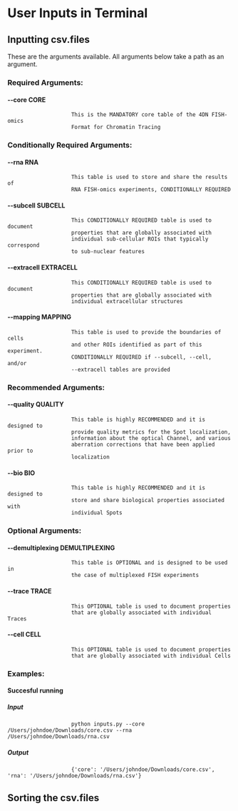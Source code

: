 # User Inputs in Terminal
## Inputting csv.files
These are the arguments available. All arguments below take a path as an argument.
### Required Arguments:
#### --core CORE           
                        This is the MANDATORY core table of the 4DN FISH-omics
                        Format for Chromatin Tracing

### Conditionally Required Arguments:
####  --rna RNA            
                        This table is used to store and share the results of
                        RNA FISH-omics experiments, CONDITIONALLY REQUIRED
####  --subcell SUBCELL     
                        This CONDITIONALLY REQUIRED table is used to document
                        properties that are globally associated with
                        individual sub-cellular ROIs that typically correspond
                        to sub-nuclear features
 #### --extracell EXTRACELL
                        This CONDITIONALLY REQUIRED table is used to document
                        properties that are globally associated with
                        individual extracellular structures
 #### --mapping MAPPING     
                        This table is used to provide the boundaries of cells
                        and other ROIs identified as part of this experiment.
                        CONDITIONALLY REQUIRED if --subcell, --cell, and/or
                        --extracell tables are provided

### Recommended Arguments:
####  --quality QUALITY     
                        This table is highly RECOMMENDED and it is designed to
                        provide quality metrics for the Spot localization,
                        information about the optical Channel, and various
                        aberration corrections that have been applied prior to
                        localization
 #### --bio BIO             
                        This table is highly RECOMMENDED and it is designed to
                        store and share biological properties associated with
                        individual Spots

### Optional Arguments:
####  --demultiplexing DEMULTIPLEXING
                        This table is OPTIONAL and is designed to be used in
                        the case of multiplexed FISH experiments
####  --trace TRACE         
                        This OPTIONAL table is used to document properties
                        that are globally associated with individual Traces
####  --cell CELL           
                        This OPTIONAL table is used to document properties
                        that are globally associated with individual Cells
### Examples:
#### Succesful running
##### _Input_
                        python inputs.py --core /Users/johndoe/Downloads/core.csv --rna /Users/johndoe/Downloads/rna.csv
##### _Output_
                        {'core': '/Users/johndoe/Downloads/core.csv', 'rna': '/Users/johndoe/Downloads/rna.csv'}
## Sorting the csv.files

